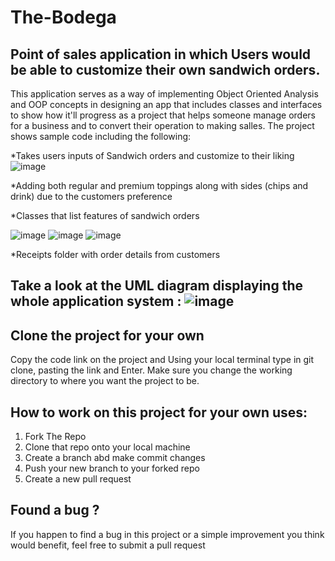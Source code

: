 # The-Bodega
## Point of sales application in which Users would be able to customize their own sandwich orders.

This application serves as a way of implementing Object Oriented Analysis and OOP concepts in designing an app that includes classes and interfaces to show how it'll progress as a project that helps someone manage orders for a business and to convert their operation to making salles. The project shows sample code including the following:

*Takes users inputs of Sandwich orders and customize to their liking ![image](https://github.com/Chrisescano/The-Bodega/assets/147072859/e5cb4741-99d4-424a-ad15-ec7e5634655c)


*Adding both regular and premium toppings along with sides (chips and drink) due to the customers preference


*Classes that list features of sandwich orders 


![image](https://github.com/Chrisescano/The-Bodega/assets/147072859/87d8e91b-4f1d-44eb-960f-8332955875d9)
![image](https://github.com/Chrisescano/The-Bodega/assets/147072859/b1398bfc-5ed5-4544-acfa-4f7682830b77) ![image](https://github.com/Chrisescano/The-Bodega/assets/147072859/51efa3e6-47c5-496f-be80-f89e5394a809)



*Receipts folder with order details from customers

## Take a look at the UML diagram displaying the whole application system : ![image](https://github.com/Chrisescano/The-Bodega/assets/147072859/d7ad6f64-5c97-4421-8e2b-8c959b5e4d88)


## Clone the project for your own
Copy the code link on the project and Using your local terminal type in git clone, pasting the link and Enter. Make sure you change the working directory to where you want the project to be. 

## How to work on this project for your own uses:
1. Fork The Repo
2. Clone that repo onto your local machine
3. Create a branch abd make commit changes
4. Push your new branch to your forked repo
5. Create a new pull request

## Found a bug ?
If you happen to find a bug in this project  or a simple improvement you think would benefit, feel free to submit a pull request

